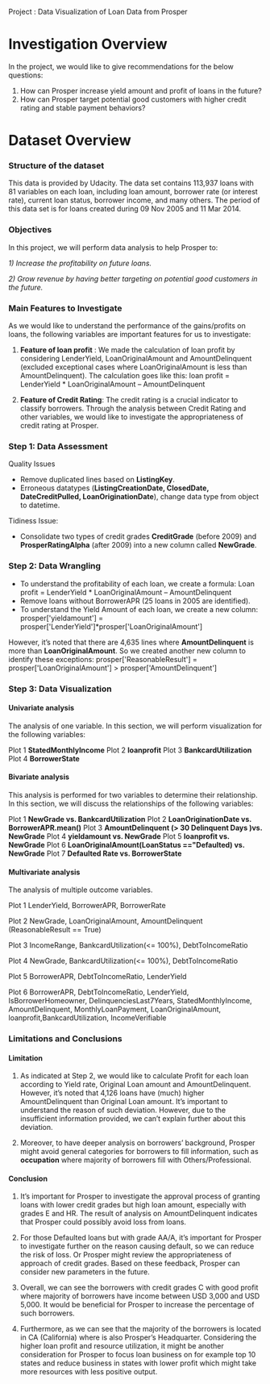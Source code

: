 Project : Data Visualization of Loan Data from Prosper

# Investigation Overview
In the project, we would like to give recommendations for the below questions:
1)	How can Prosper increase yield amount and profit of loans in the future?
2)	How can Prosper target potential good customers with higher credit rating and stable payment behaviors?

# Dataset Overview

### Structure of the dataset

This data is provided by Udacity. The data set contains 113,937 loans with 81 variables on each loan, including loan amount, borrower rate (or interest rate), current loan status, borrower income, and many others. The period of this data set is for loans created during 09 Nov 2005 and 11 Mar 2014.


### Objectives 

In this project, we will perform data analysis to help Prosper to: 

*1) Increase the profitability on future loans.*

*2) Grow revenue by having better targeting on potential good customers in the future.*

### Main Features to Investigate

As we would like to understand the performance of the gains/profits on loans, the following variables are important features for us to investigate: 

1) **Feature of loan profit** : We made the calculation of loan profit by considering LenderYield, LoanOriginalAmount and AmountDelinquent (excluded exceptional cases where LoanOriginalAmount is less than AmountDelinquent). The calculation goes like this:
loan profit = LenderYield * LoanOriginalAmount – AmountDelinquent 

2) **Feature of Credit Rating**: The credit rating is a crucial indicator to classify borrowers. Through the analysis between Credit Rating and other variables, we would like to investigate the appropriateness of credit rating at Prosper.


### Step 1: Data Assessment

Quality Issues
* Remove duplicated lines based on **ListingKey**.  
* Erroneous datatypes (**ListingCreationDate, ClosedDate, DateCreditPulled, LoanOriginationDate**), change data type from object to datetime. 

Tidiness Issue: 
* Consolidate two types of credit grades **CreditGrade** (before 2009) and **ProsperRatingAlpha** (after 2009) into a new column called **NewGrade**.

### Step 2: Data Wrangling

* To understand the profitability of each loan, we create a formula:
Loan profit = LenderYield * LoanOriginalAmount – AmountDelinquent
* Remove loans without BorrowerAPR (25 loans in 2005 are identified).
* To understand the Yield Amount of each loan, we create a new column:
prosper['yieldamount'] = prosper['LenderYield']*prosper['LoanOriginalAmount']

However, it’s noted that there are 4,635 lines where **AmountDelinquent** is more than **LoanOriginalAmount**. So we created another new column to identify these exceptions:
prosper['ReasonableResult'] = prosper['LoanOriginalAmount'] > prosper['AmountDelinquent']

### Step 3: Data Visualization

#### Univariate analysis
The analysis of one variable. In this section, we will perform visualization for the following variables: 

Plot 1 **StatedMonthlyIncome**
Plot 2 **loanprofit**
Plot 3 **BankcardUtilization**
Plot 4 **BorrowerState**


#### Bivariate analysis

This analysis is performed for two variables to determine their relationship. In this section, we will discuss the relationships of the following variables:

Plot 1 **NewGrade vs. BankcardUtilization**
Plot 2 **LoanOriginationDate vs. BorrowerAPR.mean()**
Plot 3 **AmountDelinquent (> 30 Delinquent Days )vs. NewGrade**
Plot 4 **yieldamount vs. NewGrade**
Plot 5 **loanprofit vs. NewGrade**
Plot 6 **LoanOriginalAmount(LoanStatus =="Defaulted) vs. NewGrade**
Plot 7 **Defaulted Rate vs. BorrowerState**


#### Multivariate analysis

The analysis of multiple outcome variables.

Plot 1 LenderYield, BorrowerAPR, BorrowerRate

Plot 2 NewGrade, LoanOriginalAmount, AmountDelinquent (ReasonableResult == True)

Plot 3 IncomeRange, BankcardUtilization(<= 100%), DebtToIncomeRatio

Plot 4 NewGrade, BankcardUtilization(<= 100%), DebtToIncomeRatio

Plot 5 BorrowerAPR, DebtToIncomeRatio, LenderYield

Plot 6 BorrowerAPR, DebtToIncomeRatio, LenderYield, IsBorrowerHomeowner, DelinquenciesLast7Years, StatedMonthlyIncome, AmountDelinquent, MonthlyLoanPayment, LoanOriginalAmount, loanprofit,BankcardUtilization, IncomeVerifiable


### Limitations and Conclusions

#### Limitation

1. As indicated at Step 2, we would like to calculate Profit for each loan according to Yield rate, Original Loan amount and AmountDelinquent. However, it’s noted that 4,126 loans have (much) higher AmountDelinquent than Original Loan amount. It’s important to understand the reason of such deviation. However, due to the insufficient information provided, we can’t explain further about this deviation.

2. Moreover, to have deeper analysis on borrowers’ background, Prosper might avoid general categories for borrowers to fill information, such as **occupation** where majority of borrowers fill with Others/Professional.

#### Conclusion

1. It’s important for Prosper to investigate the approval process of granting loans with lower credit grades but high loan amount, especially with grades E and HR. The result of analysis on AmountDelinquent indicates that Prosper could possibly avoid loss from loans.

2. For those Defaulted loans but with grade AA/A, it’s important for Prosper to investigate further on the reason causing default, so we can reduce the risk of loss. Or Prosper might review the appropriateness of approach of credit grades. Based on these feedback, Prosper can consider new parameters in the future. 

3. Overall, we can see the borrowers with credit grades C with good profit where majority of borrowers have income between USD 3,000 and USD 5,000. It would be beneficial for Prosper to increase the percentage of such borrowers.

4. Furthermore, as we can see that the majority of the borrowers is located in CA (California) where is also Prosper’s Headquarter. Considering the higher loan profit and resource utilization, it might be another consideration for Prosper to focus loan business on for example top 10 states and reduce business in states with lower profit which might take more resources with less positive output.

